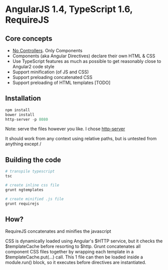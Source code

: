 # AngularJS 1.4, TypeScript 1.6, RequireJS

## Core concepts
- [No Controllers](http://teropa.info/blog/2014/10/24/how-ive-improved-my-angular-apps-by-banning-ng-controller.html#comment-1660151019).  Only Components
- Components (aka Angular Directives) declare their own HTML & CSS
- Use TypeScript features as much as possible to get reasonably close to Angular2 code style
- Support minification (of JS and CSS)
- Support preloading concatenated CSS
- Support preloading of HTML templates [TODO]

## Installation
```javascript
npm install
bower install
http-server -p 8080
```
Note: serve the files however you like.  I chose [http-server](https://www.npmjs.com/package/http-server)

It should work from any context using relative paths, but is untested from anything except /

## Building the code
```bash
# transpile typescript
tsc

# create inline css file
grunt ngtemplates

# create minified .js file
grunt requirejs
```

## How?

RequireJS concatenates and minifies the javascript

CSS is dynamically loaded using Angular's $HTTP service, but it checks the $templateCache before resorting to $http. Grunt concatenates all component CSS files together by wrapping each template in a $templateCache.put(...) call.  This 1 file can then be loaded inside a module.run() block, so it executes before directives are instantiated.  
